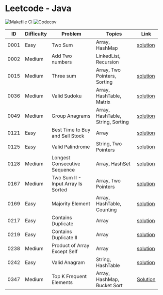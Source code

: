 # Leetcode - Java

![Makefile CI](https://github.com/dksifoua/leetcode/actions/workflows/makefile-ci.yaml/badge.svg)
![Codecov](https://img.shields.io/codecov/c/github/dksifoua/leetcode)

| ID   | Difficulty | Problem                            | Topics                            | Link                                                       |
|------|------------|------------------------------------|-----------------------------------|------------------------------------------------------------|
| 0001 | Easy       | Two Sum                            | Array, HashMap                    | [solution](./docs/0001-Two-Sum.md)                         |
| 0002 | Medium     | Add Two numbers                    | LinkedList, Recursion             |                                                            |
| 0015 | Medium     | Three sum                          | Array, Two Pointers, Sorting      | [solution](./docs/0015-Three-Sum.md)                       |
| 0036 | Medium     | Valid Sudoku                       | Array, HashTable, Matrix          | [solution](./docs/0036-Valid-Sudoku.md)                    |
| 0049 | Medium     | Group Anagrams                     | Array, HashTable, String, Sorting | [solution](./docs/0049-Group-Anagrams.md )                 |
| 0121 | Easy       | Best Time to Buy and Sell Stock    | Array                             | [solution](./docs/0121-Best-Time-to-Buy-and-Sell-Stock.md) |
| 0125 | Easy       | Valid Palindrome                   | String, Two Pointers              | [solution](./docs/0125-Valid-Palindrome.md)                |       
| 0128 | Medium     | Longest Consecutive Sequence       | Array, HashSet                    | [solution](./docs/0128-Longest-Consecutive-Sequence.md)    |
| 0167 | Medium     | Two Sum II - Input Array Is Sorted | Array, Two Pointers               | [solution](./docs/0167-Two-Sum-II-Array-Is-Sorted.md)      |
| 0169 | Easy       | Majority Element                   | Array, HashTable, Counting        | [solution](./docs/0169-Majority-Element.md)                |
| 0217 | Easy       | Contains Duplicate                 | Array                             | [solution](./docs/0217-Contains-Duplicate.md)              |
| 0219 | Easy       | Contains Duplicate II              | Array                             | [solution](./docs/0219-Contains-Duplicate-II.md)           |
| 0238 | Medium     | Product of Array Except Self       | Array                             | [solution](./docs/0238-Product-Of-Array-Except-Self.md)    |
| 0242 | Easy       | Valid Anagram                      | String, HashTable                 | [solution](./docs/0242-Valid-Anagram.md)                   |   
| 0347 | Medium     | Top K Frequent Elements            | Array, HashMap, Bucket Sort       | [Solution](./docs/0347-Top-K-Frequent-Elements.md)         |